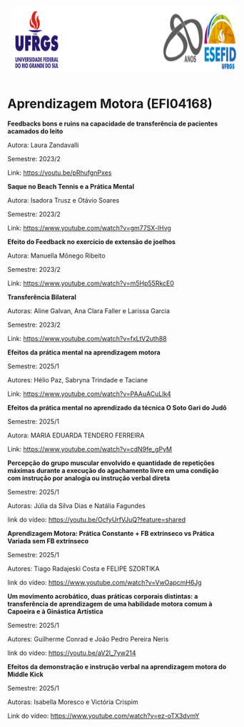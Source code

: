 <div align="center">
<img style="margin: 10px" src="https://github.com/apolinario-souza/teaching/blob/main/AprendizageMotora(EFI04168)/img/cabecalho.png" alt="Python" height="150" 
/>  </div>


# **Aprendizagem Motora (EFI04168)**


**Feedbacks bons e ruins na capacidade de transferência de pacientes acamados do leito**
 
 Autora: Laura Zandavalli 
 
 Semestre: 2023/2 
 
 Link: https://youtu.be/pRhufgnPxes

  **Saque no Beach Tennis e a Prática Mental**
 
 Autora: Isadora Trusz e Otávio Soares
 
 Semestre: 2023/2 
 
 Link: https://www.youtube.com/watch?v=gm77SX-lHvg

  **Efeito do Feedback no exercício de extensão de joelhos**
 
 Autora: Manuella Mônego Ribeito
 
 Semestre: 2023/2 
 
 Link: https://www.youtube.com/watch?v=m5Hp55RkcE0

   **Transferência Bilateral**
 
 Autoras: Aline Galvan, Ana Clara Faller e Larissa Garcia
 
 Semestre: 2023/2 
 
 Link: https://www.youtube.com/watch?v=fxLtV2uth88

**Efeitos da prática mental na aprendizagem motora**

Semestre: 2025/1

Autores: Hélio Paz, Sabryna Trindade e Taciane

Link:  https://www.youtube.com/watch?v=PAAuACuLIk4

**Efeitos da prática mental no aprendizado da técnica O Soto Gari do Judô**

Semestre: 2025/1

Autora: MARIA EDUARDA TENDERO FERREIRA

Link: https://www.youtube.com/watch?v=cdN9fe_gPyM


**Percepção do grupo muscular envolvido e quantidade de repetições máximas durante a execução do agachamento livre em uma condição com instrução por analogia ou instrução verbal direta**

Semestre: 2025/1

Autoras: Júlia da Silva Dias e Natália Fagundes

link do vídeo: https://youtu.be/OcfyUrfVJuQ?feature=shared

**Aprendizagem Motora: Prática Constante + FB extrínseco vs Prática Variada sem FB extrínseco**

Semestre: 2025/1

Autores: Tiago Radajeski Costa e FELIPE SZORTIKA

link do vídeo: https://www.youtube.com/watch?v=VwOapcmH6Jg


**Um movimento acrobático, duas práticas corporais distintas: a transferência de aprendizagem de uma habilidade motora comum à Capoeira e à Ginástica Artística**

Semestre: 2025/1

Autores: Guilherme Conrad e João Pedro Pereira Neris

link do vídeo: https://youtu.be/aV2l_7yw214


**Efeitos da demonstração e instrução verbal na aprendizagem motora do Middle Kick**

Semestre: 2025/1

Autoras: Isabella Moresco e Victória Crispim

Link do vídeo: https://www.youtube.com/watch?v=ez-oTX3dvmY
